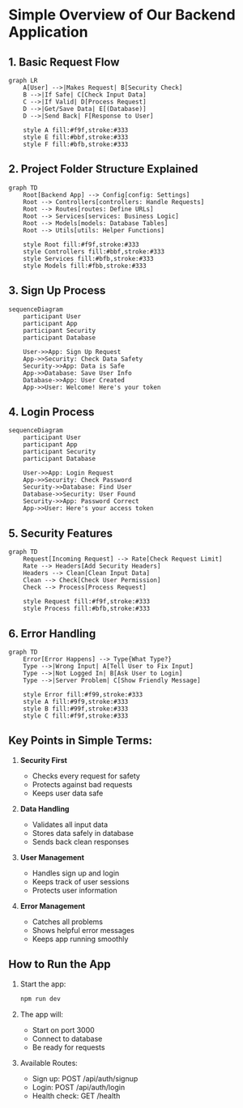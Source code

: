 # Simple Overview of Our Backend Application

## 1. Basic Request Flow
```mermaid
graph LR
    A[User] -->|Makes Request| B[Security Check]
    B -->|If Safe| C[Check Input Data]
    C -->|If Valid| D[Process Request]
    D -->|Get/Save Data| E[(Database)]
    D -->|Send Back| F[Response to User]
    
    style A fill:#f9f,stroke:#333
    style E fill:#bbf,stroke:#333
    style F fill:#bfb,stroke:#333
```

## 2. Project Folder Structure Explained
```mermaid
graph TD
    Root[Backend App] --> Config[config: Settings]
    Root --> Controllers[controllers: Handle Requests]
    Root --> Routes[routes: Define URLs]
    Root --> Services[services: Business Logic]
    Root --> Models[models: Database Tables]
    Root --> Utils[utils: Helper Functions]
    
    style Root fill:#f9f,stroke:#333
    style Controllers fill:#bbf,stroke:#333
    style Services fill:#bfb,stroke:#333
    style Models fill:#fbb,stroke:#333
```

## 3. Sign Up Process
```mermaid
sequenceDiagram
    participant User
    participant App
    participant Security
    participant Database

    User->>App: Sign Up Request
    App->>Security: Check Data Safety
    Security->>App: Data is Safe
    App->>Database: Save User Info
    Database->>App: User Created
    App->>User: Welcome! Here's your token
```

## 4. Login Process
```mermaid
sequenceDiagram
    participant User
    participant App
    participant Security
    participant Database

    User->>App: Login Request
    App->>Security: Check Password
    Security->>Database: Find User
    Database->>Security: User Found
    Security->>App: Password Correct
    App->>User: Here's your access token
```

## 5. Security Features
```mermaid
graph TD
    Request[Incoming Request] --> Rate[Check Request Limit]
    Rate --> Headers[Add Security Headers]
    Headers --> Clean[Clean Input Data]
    Clean --> Check[Check User Permission]
    Check --> Process[Process Request]
    
    style Request fill:#f9f,stroke:#333
    style Process fill:#bfb,stroke:#333
```

## 6. Error Handling
```mermaid
graph TD
    Error[Error Happens] --> Type{What Type?}
    Type -->|Wrong Input| A[Tell User to Fix Input]
    Type -->|Not Logged In| B[Ask User to Login]
    Type -->|Server Problem| C[Show Friendly Message]
    
    style Error fill:#f99,stroke:#333
    style A fill:#9f9,stroke:#333
    style B fill:#99f,stroke:#333
    style C fill:#f9f,stroke:#333
```

## Key Points in Simple Terms:

1. **Security First**
   - Checks every request for safety
   - Protects against bad requests
   - Keeps user data safe

2. **Data Handling**
   - Validates all input data
   - Stores data safely in database
   - Sends back clean responses

3. **User Management**
   - Handles sign up and login
   - Keeps track of user sessions
   - Protects user information

4. **Error Management**
   - Catches all problems
   - Shows helpful error messages
   - Keeps app running smoothly

## How to Run the App

1. Start the app:
   ```bash
   npm run dev
   ```

2. The app will:
   - Start on port 3000
   - Connect to database
   - Be ready for requests

3. Available Routes:
   - Sign up: POST /api/auth/signup
   - Login: POST /api/auth/login
   - Health check: GET /health 
